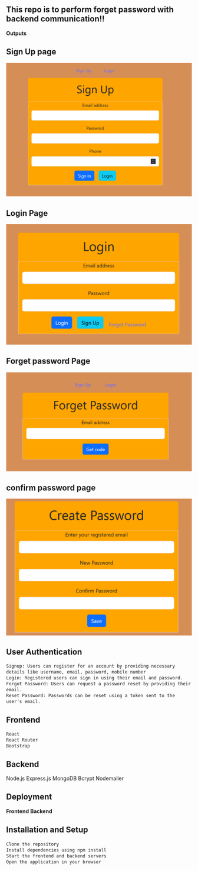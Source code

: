 ## This repo is to perform forget password with backend communication!!

**Outputs**
## Sign Up page
![alt text](image.png)

## Login Page
![alt text](image-1.png)

## Forget password Page
![alt text](image-2.png)
## confirm password page
![alt text](image-3.png)

## User Authentication


    Signup: Users can register for an account by providing necessary details like username, email, password, mobile number
    Login: Registered users can sign in using their email and password.
    Forgot Password: Users can request a password reset by providing their email.
    Reset Password: Passwords can be reset using a token sent to the user's email.

## Frontend

    React
    React Router
    Bootstrap

## Backend
 
  Node.js
  Express.js
  MongoDB
  Bcrypt
  Nodemailer

  ## Deployment
  **Frontend**
  **Backend**

  ## Installation and Setup

    
    Clone the repository
    Install dependencies using npm install
    Start the frontend and backend servers
    Open the application in your browser

